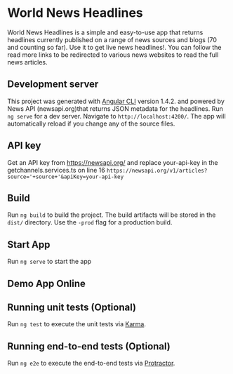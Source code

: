# World News Headlines


World News Headlines is a simple and easy-to-use app that returns headlines currently published on a range of news sources and blogs (70 and counting so far). Use it to get live news headlines!. You can follow the read more links to be redirected to various news websites to read the full news articles.


## Development server

This project was generated with [Angular CLI](https://github.com/angular/angular-cli) version 1.4.2. and powered by News API (newsapi.org)that returns JSON metadata for the headlines. Run `ng serve` for a dev server. Navigate to `http://localhost:4200/`. The app will automatically reload if you change any of the source files. 

## API key
Get an API key from https://newsapi.org/ and replace your-api-key in the getchannels.services.ts on line 16 `https://newsapi.org/v1/articles?source='+source+'&apiKey=your-api-key`

## Build

Run `ng build` to build the project. The build artifacts will be stored in the `dist/` directory. Use the `-prod` flag for a production build.

## Start App
Run `ng serve` to start the app

## Demo App Online


## Running unit tests (Optional)

Run `ng test` to execute the unit tests via [Karma](https://karma-runner.github.io).

## Running end-to-end tests (Optional)

Run `ng e2e` to execute the end-to-end tests via [Protractor](http://www.protractortest.org/).



